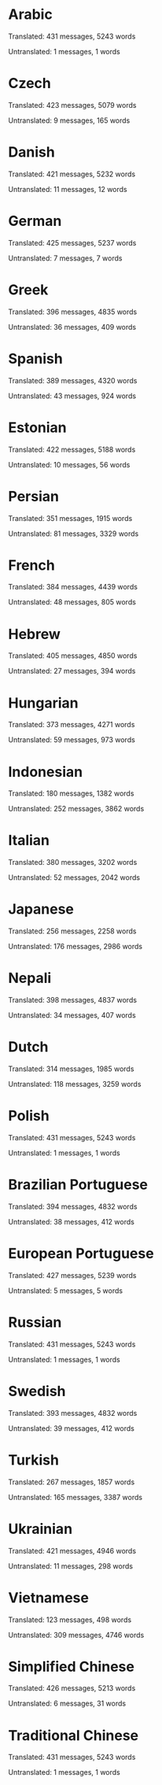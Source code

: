 # Arabic

Translated: 431 messages, 5243 words

Untranslated: 1 messages, 1 words

# Czech

Translated: 423 messages, 5079 words

Untranslated: 9 messages, 165 words

# Danish

Translated: 421 messages, 5232 words

Untranslated: 11 messages, 12 words

# German

Translated: 425 messages, 5237 words

Untranslated: 7 messages, 7 words

# Greek

Translated: 396 messages, 4835 words

Untranslated: 36 messages, 409 words

# Spanish

Translated: 389 messages, 4320 words

Untranslated: 43 messages, 924 words

# Estonian

Translated: 422 messages, 5188 words

Untranslated: 10 messages, 56 words

# Persian

Translated: 351 messages, 1915 words

Untranslated: 81 messages, 3329 words

# French

Translated: 384 messages, 4439 words

Untranslated: 48 messages, 805 words

# Hebrew

Translated: 405 messages, 4850 words

Untranslated: 27 messages, 394 words

# Hungarian

Translated: 373 messages, 4271 words

Untranslated: 59 messages, 973 words

# Indonesian

Translated: 180 messages, 1382 words

Untranslated: 252 messages, 3862 words

# Italian

Translated: 380 messages, 3202 words

Untranslated: 52 messages, 2042 words

# Japanese

Translated: 256 messages, 2258 words

Untranslated: 176 messages, 2986 words

# Nepali

Translated: 398 messages, 4837 words

Untranslated: 34 messages, 407 words

# Dutch

Translated: 314 messages, 1985 words

Untranslated: 118 messages, 3259 words

# Polish

Translated: 431 messages, 5243 words

Untranslated: 1 messages, 1 words

# Brazilian Portuguese

Translated: 394 messages, 4832 words

Untranslated: 38 messages, 412 words

# European Portuguese

Translated: 427 messages, 5239 words

Untranslated: 5 messages, 5 words

# Russian

Translated: 431 messages, 5243 words

Untranslated: 1 messages, 1 words

# Swedish

Translated: 393 messages, 4832 words

Untranslated: 39 messages, 412 words

# Turkish

Translated: 267 messages, 1857 words

Untranslated: 165 messages, 3387 words

# Ukrainian

Translated: 421 messages, 4946 words

Untranslated: 11 messages, 298 words

# Vietnamese

Translated: 123 messages, 498 words

Untranslated: 309 messages, 4746 words

# Simplified Chinese

Translated: 426 messages, 5213 words

Untranslated: 6 messages, 31 words

# Traditional Chinese

Translated: 431 messages, 5243 words

Untranslated: 1 messages, 1 words
